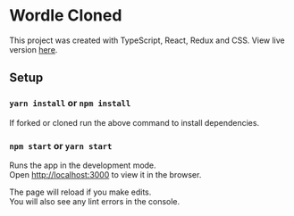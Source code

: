 # Wordle Cloned

This project was created with TypeScript, React, Redux and CSS. View live version [here](https://wordle-cloned.netlify.app/).

## Setup

### `yarn install` or `npm install`

If forked or cloned run the above command to install dependencies.

### `npm start` or `yarn start`

Runs the app in the development mode.\
Open [http://localhost:3000](http://localhost:3000) to view it in the browser.

The page will reload if you make edits.\
You will also see any lint errors in the console.
